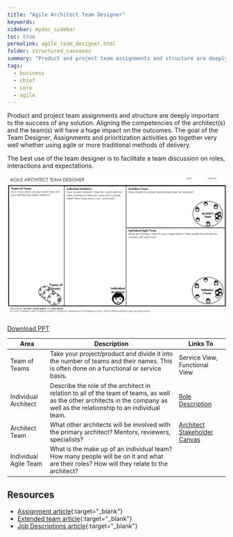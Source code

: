 ```yaml
---
title: "Agile Architect Team Designer"
keywords: 
sidebar: mydoc_sidebar
toc: true
permalink: agile_team_designer.html
folder: structured_canvases
summary: "Product and project team assignments and structure are deeply important to the success of any solution."
tags: 
  - business
  - chief
  - core
  - agile
---
```


Product and project team assignments and structure are deeply important to the success of any solution. Aligning the competencies of the architect(s) and the team(s) will have a huge impact on the outcomes. The goal of the Team Designer, Assignments and prioritization activities go together very well whether using agile or more traditional methods of delivery. 

The best use of the team designer is to facilitate a team discussion on roles, interactions and expectations. 

![image001](media/agile_team_designer001.svg)

[Download PPT](media/ppt/Agile-Architect-Team-Designer.ppt)

| Area                  | Description                                                                                                                                                                   | Links To                                                                                 |
| --------------------- | ----------------------------------------------------------------------------------------------------------------------------------------------------------------------------- | ---------------------------------------------------------------------------------------- |
| Team of Teams         | Take your project/product and divide it into the number of teams and their names. This is often done on a functional or service basis.                                        | Service View, Functional View                                                            |
| Individual Architect  | Describe the role of the architect in relation to all of the team of teams, as well as the other architects in the company as well as the relationship to an individual team. | [Role Description](/engagement_model/roles.md)                                     |
| Architect Team        | What other architects will be involved with the primary architect? Mentors, reviewers, specialists?                                                                           | [Architect Stakeholder Canvas]((./structured_canvases/architect_stakeholder_canvas.md)) |
| Individual Agile Team | What is the make up of an individual team? How many people will be on it and what are their roles? How will they relate to the architect?                                     |                                                                                          |

Resources
---------

- [Assignment article](../engagement_model/assignment.md){:target="_blank"}
- [Extended team article](../engagement_model/extended_team.md){:target="_blank"}
- [Job Descriptions article](../engagement_model/job_description.md){:target="_blank"}
